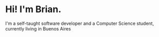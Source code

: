 # Hi! I'm Brian. 
I'm a self-taught software developer and a Computer Science student, currently living in Buenos Aires
